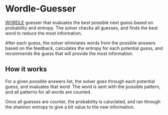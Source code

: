 # Wordle-Guesser

[WORDLE](https://www.nytimes.com/games/wordle/index.html) guesser that evaluates the best possible next guess based on probability and entropy. The solver checks all guesses, and finds the best word to reduce the most information.

After each guess, the solver eliminates words from the possible answers based on the feedback, calculates the entropy for each potential guess, and recommends the guess that will provide the most information.

## How it works

For a given possible answers list, the solver goes through each potential guess, and evaluates that word. The word is sent with the possible pattern, and all patterns for all words are counted.

Once all guesses are counter, the probability is caluclated, and ran through the shannon entropy to give a bit value to the new information.
